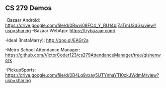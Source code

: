 CS 279 Demos
-------------

-Bazaar Android: https://drive.google.com/file/d/0Bwvi08FC4_Y_RU14bjZaTmU3dGs/view?usp=sharing
-Bazaar WebApp: https://trybazaar.com/

-Ideal (InstaMarry): http://goo.gl/EAGr2a

-Metro School Attendance Manager: https://github.com/VictorCoder123/cs279AttendanceManager/tree/qishenwork

-PickupSports:  https://drive.google.com/file/d/0B4Lq9vxay5UTYnhaYTI0ckJWdmM/view?usp=sharing

